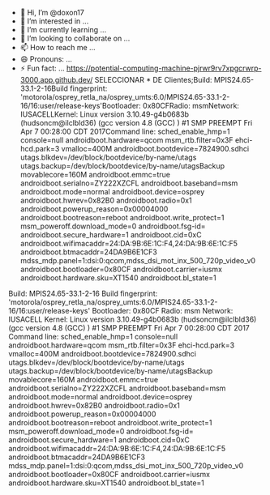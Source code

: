 - 👋 Hi, I’m @doxon17
- 👀 I’m interested in ...
- 🌱 I’m currently learning ...
- 💞️ I’m looking to collaborate on ...
- 📫 How to reach me ...
- 😄 Pronouns: ...
- ⚡ Fun fact: ...
https://potential-computing-machine-pjrwr9rv7xpgcrwrp-3000.app.github.dev/
SELECCIONAR * DE Clientes;Build: MPIS24.65-33.1-2-16Build fingerprint: 'motorola/osprey_retla_na/osprey_umts:6.0/MPIS24.65-33.1-2-16/16:user/release-keys'Bootloader: 0x80CFRadio: msmNetwork: IUSACELLKernel: Linux version 3.10.49-g4b0683b (hudsoncm@ilclbld36) (gcc version 4.8 (GCC) ) #1 SMP PREEMPT Fri Apr 7 00:28:00 CDT 2017Command line: sched_enable_hmp=1 console=null androidboot.hardware=qcom msm_rtb.filter=0x3F ehci-hcd.park=3 vmalloc=400M androidboot.bootdevice=7824900.sdhci utags.blkdev=/dev/block/bootdevice/by-name/utags utags.backup=/dev/block/bootdevice/by-name/utagsBackup movablecore=160M androidboot.emmc=true androidboot.serialno=ZY222XZCFL androidboot.baseband=msm androidboot.mode=normal androidboot.device=osprey androidboot.hwrev=0x82B0 androidboot.radio=0x1 androidboot.powerup_reason=0x00004000 androidboot.bootreason=reboot androidboot.write_protect=1 msm_poweroff.download_mode=0 androidboot.fsg-id= androidboot.secure_hardware=1 androidboot.cid=0xC androidboot.wifimacaddr=24:DA:9B:6E:1C:F4,24:DA:9B:6E:1C:F5 androidboot.btmacaddr=24DA9B6E1CF3 mdss_mdp.panel=1:dsi:0:qcom,mdss_dsi_mot_inx_500_720p_video_v0 androidboot.bootloader=0x80CF androidboot.carrier=iusmx androidboot.hardware.sku=XT1540 androidboot.bl_state=1

Build: MPIS24.65-33.1-2-16
Build fingerprint: 'motorola/osprey_retla_na/osprey_umts:6.0/MPIS24.65-33.1-2-16/16:user/release-keys'
Bootloader: 0x80CF
Radio: msm
Network: IUSACELL
Kernel: Linux version 3.10.49-g4b0683b (hudsoncm@ilclbld36) (gcc version 4.8 (GCC) ) #1 SMP PREEMPT Fri Apr 7 00:28:00 CDT 2017
Command line: sched_enable_hmp=1 console=null androidboot.hardware=qcom msm_rtb.filter=0x3F ehci-hcd.park=3 vmalloc=400M androidboot.bootdevice=7824900.sdhci utags.blkdev=/dev/block/bootdevice/by-name/utags utags.backup=/dev/block/bootdevice/by-name/utagsBackup movablecore=160M androidboot.emmc=true androidboot.serialno=ZY222XZCFL androidboot.baseband=msm androidboot.mode=normal androidboot.device=osprey androidboot.hwrev=0x82B0 androidboot.radio=0x1 androidboot.powerup_reason=0x00004000 androidboot.bootreason=reboot androidboot.write_protect=1 msm_poweroff.download_mode=0 androidboot.fsg-id= androidboot.secure_hardware=1 androidboot.cid=0xC androidboot.wifimacaddr=24:DA:9B:6E:1C:F4,24:DA:9B:6E:1C:F5 androidboot.btmacaddr=24DA9B6E1CF3 mdss_mdp.panel=1:dsi:0:qcom,mdss_dsi_mot_inx_500_720p_video_v0 androidboot.bootloader=0x80CF androidboot.carrier=iusmx androidboot.hardware.sku=XT1540 androidboot.bl_state=1

<!---
doxon17/doxon17 is a ✨ special ✨ repository because its `README.md` (this file) appears on your GitHub profile.
You can click the Preview link to take a look at your changes.
--->
